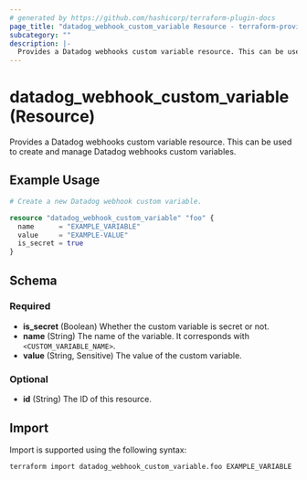 ```yaml
---
# generated by https://github.com/hashicorp/terraform-plugin-docs
page_title: "datadog_webhook_custom_variable Resource - terraform-provider-datadog"
subcategory: ""
description: |-
  Provides a Datadog webhooks custom variable resource. This can be used to create and manage Datadog webhooks custom variables.
---
```


# datadog_webhook_custom_variable (Resource)

Provides a Datadog webhooks custom variable resource. This can be used to create and manage Datadog webhooks custom variables.

## Example Usage

```terraform
# Create a new Datadog webhook custom variable.

resource "datadog_webhook_custom_variable" "foo" {
  name      = "EXAMPLE_VARIABLE"
  value     = "EXAMPLE-VALUE"
  is_secret = true
}
```

<!-- schema generated by tfplugindocs -->
## Schema

### Required

- **is_secret** (Boolean) Whether the custom variable is secret or not.
- **name** (String) The name of the variable. It corresponds with `<CUSTOM_VARIABLE_NAME>`.
- **value** (String, Sensitive) The value of the custom variable.

### Optional

- **id** (String) The ID of this resource.

## Import

Import is supported using the following syntax:

```shell
terraform import datadog_webhook_custom_variable.foo EXAMPLE_VARIABLE
```

